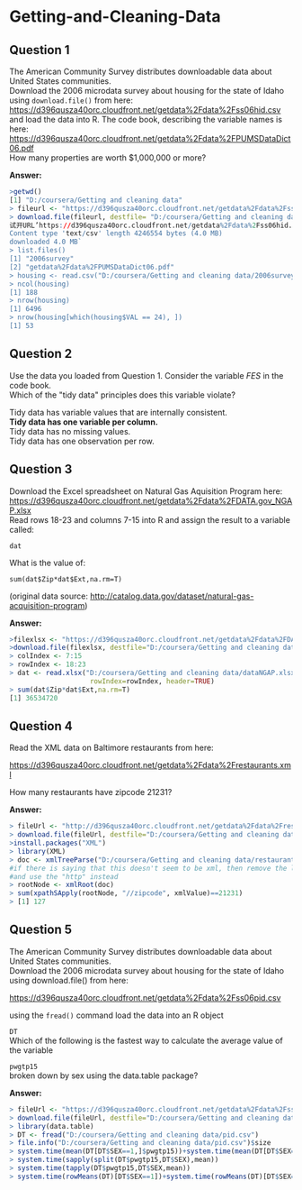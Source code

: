 # Getting-and-Cleaning-Data  
## Question 1
The American Community Survey distributes downloadable data about United States communities.   
Download the 2006 microdata survey about housing for the state of Idaho using `download.file()` from here:  
<https://d396qusza40orc.cloudfront.net/getdata%2Fdata%2Fss06hid.csv>  
and load the data into R. The code book, describing the variable names is here:  
<https://d396qusza40orc.cloudfront.net/getdata%2Fdata%2FPUMSDataDict06.pdf>  
How many properties are worth $1,000,000 or more?  

**Answer:**  

```r
>getwd()  
[1] "D:/coursera/Getting and cleaning data"  
> fileurl <- "https://d396qusza40orc.cloudfront.net/getdata%2Fdata%2Fss06hid.csv"
> download.file(fileurl, destfile= "D:/coursera/Getting and cleaning data/2006survey")
试开URL’https://d396qusza40orc.cloudfront.net/getdata%2Fdata%2Fss06hid.csv'   
Content type 'text/csv' length 4246554 bytes (4.0 MB)  
downloaded 4.0 MB`  
> list.files()   
[1] "2006survey"                        
[2] "getdata%2Fdata%2FPUMSDataDict06.pdf"  
> housing <- read.csv("D:/coursera/Getting and cleaning data/2006survey")
> ncol(housing)
[1] 188
> nrow(housing)
[1] 6496
> nrow(housing[which(housing$VAL == 24), ])
[1] 53
```
## Question 2
Use the data you loaded from Question 1. Consider the variable *FES* in the code book.  
Which of the "tidy data" principles does this variable violate?  

Tidy data has variable values that are internally consistent.  
**Tidy data has one variable per column.**  
Tidy data has no missing values.  
Tidy data has one observation per row.  

## Question 3
Download the Excel spreadsheet on Natural Gas Aquisition Program here:  
<https://d396qusza40orc.cloudfront.net/getdata%2Fdata%2FDATA.gov_NGAP.xlsx>  
Read rows 18-23 and columns 7-15 into R and assign the result to a variable called:  

`dat`  

What is the value of:   

`sum(dat$Zip*dat$Ext,na.rm=T)`  

(original data source: <http://catalog.data.gov/dataset/natural-gas-acquisition-program>)

**Answer:**
```R
>filexlsx <- "https://d396qusza40orc.cloudfront.net/getdata%2Fdata%2FDATA.gov_NGAP.xlsx"
>download.file(filexlsx, destfile="D:/coursera/Getting and cleaning data/dataNGAP.xlsx", method="curl")
> colIndex <- 7:15
> rowIndex <- 18:23
> dat <- read.xlsx("D:/coursera/Getting and cleaning data/dataNGAP.xlsx", sheetIndex=1, colIndex=colIndex,   
                    rowIndex=rowIndex, header=TRUE)
> sum(dat$Zip*dat$Ext,na.rm=T)
[1] 36534720
```
## Question 4
Read the XML data on Baltimore restaurants from here:

<https://d396qusza40orc.cloudfront.net/getdata%2Fdata%2Frestaurants.xml>

How many restaurants have zipcode 21231?

**Answer:**

```r
> fileUrl <- "http://d396qusza40orc.cloudfront.net/getdata%2Fdata%2Frestaurants.xml"
> download.file(fileUrl, destfile="D:/coursera/Getting and cleaning data/restaurants.xml")
>install.packages("XML")
> library(XML)
> doc <- xmlTreeParse("D:/coursera/Getting and cleaning data/restaurants.xml", useInternal=TRUE)
#if there is saying that this doesn't seem to be xml, then remove the letter "s" from "https",   
#and use the "http" instead
> rootNode <- xmlRoot(doc)
> sum(xpathSApply(rootNode, "//zipcode", xmlValue)==21231)
> [1] 127
```
## Question 5
The American Community Survey distributes downloadable data about United States communities.   
Download the 2006 microdata survey about housing for the state of Idaho using download.file() from here:

<https://d396qusza40orc.cloudfront.net/getdata%2Fdata%2Fss06pid.csv>

using the `fread()` command load the data into an R object

 `DT`  
Which of the following is the fastest way to calculate the average value of the variable  

`pwgtp15`  
broken down by sex using the data.table package?  

**Answer:**
```r
> fileUrl <- "https://d396qusza40orc.cloudfront.net/getdata%2Fdata%2Fss06pid.csv"
> download.file(fileUrl, destfile="D:/coursera/Getting and cleaning data/pid.csv", method="curl")
> library(data.table)
> DT <- fread("D:/coursera/Getting and cleaning data/pid.csv")
> file.info("D:/coursera/Getting and cleaning data/pid.csv")$size
> system.time(mean(DT[DT$SEX==1,]$pwgtp15))+system.time(mean(DT[DT$SEX==2,]$pwgtp15))
> system.time(sapply(split(DT$pwgtp15,DT$SEX),mean))
> system.time(tapply(DT$pwgtp15,DT$SEX,mean))
> system.time(rowMeans(DT)[DT$SEX==1])+system.time(rowMeans(DT)[DT$SEX==2])
```



